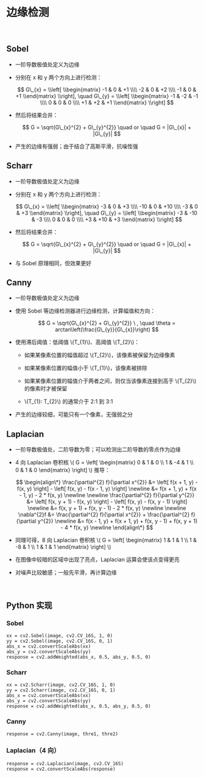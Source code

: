 <script type="text/javascript" src="http://cdn.mathjax.org/mathjax/latest/MathJax.js?config=default"></script>

# 边缘检测

&nbsp;

## Sobel

- 一阶导数极值处定义为边缘

- 分别在 x 和 y 两个方向上进行检测：

	$$ G\_{x} = \\left[ \\begin{matrix} -1 & 0 & +1 \\\\ -2 & 0 & +2 \\\\ -1 & 0 & +1 \\end{matrix} \\right], \quad G\_{y} = \\left[ \\begin{matrix} -1 & -2 & -1 \\\\ 0 & 0 & 0 \\\\ +1 & +2 & +1 \\end{matrix} \\right] $$

- 然后将结果合并：

	$$ G = \sqrt{G\_{x}^{2} + G\_{y}^{2}} \quad or \quad G = |G\_{x}| + |G\_{y}| $$

- 产生的边缘有强弱；由于结合了高斯平滑，抗噪性强

## Scharr

- 一阶导数极值处定义为边缘

- 分别在 x 和 y 两个方向上进行检测：

	$$ G\_{x} = \\left[ \\begin{matrix} -3 & 0 & +3 \\\\ -10 & 0 & +10 \\\\ -3 & 0 & +3 \\end{matrix} \\right], \quad G\_{y} = \\left[ \\begin{matrix} -3 & -10 & -3 \\\\ 0 & 0 & 0 \\\\ +3 & +10 & +3 \\end{matrix} \\right] $$

- 然后将结果合并：

	$$ G = \sqrt{G\_{x}^{2} + G\_{y}^{2}} \quad or \quad G = |G\_{x}| + |G\_{y}| $$

- 与 Sobel 原理相同，但效果更好

## Canny

- 一阶导数极值处定义为边缘

- 使用 Sobel 等边缘检测器进行边缘检测，计算幅值和方向：

	$$ G = \sqrt{G\_{x}^{2} + G\_{y}^{2}} \ , \quad \theta = arctan\left(\frac{G\_{y}}{G\_{x}}\right) $$
	
- 使用滞后阈值：低阈值 \\(T\_{1}\\)、高阈值 \\(T\_{2}\\)：

	- 如果某像素位置的幅值超过 \\(T\_{2}\\)，该像素被保留为边缘像素

	- 如果某像素位置的幅值小于 \\(T\_{1}\\)，该像素被排除

	- 如果某像素位置的幅值介于两者之间，则仅当该像素连接到高于 \\(T\_{2}\\) 的像素时才被保留

	- \\(T\_{1}: T\_{2}\\) 的通常介于 2:1 到 3:1

- 产生的边缘较细，可能只有一个像素，无强弱之分

## Laplacian

- 一阶导数极值处，二阶导数为零；可以检测出二阶导数的零点作为边缘

- 4 向 Laplacian 卷积核 \\( G = \\left[ \\begin{matrix} 0 & 1 & 0 \\\\ 1 & -4 & 1 \\\\ 0 & 1 & 0 \\end{matrix} \\right] \\) 推导：
	
	$$
	\begin{align\*}
	\frac{\partial^{2} f}{\partial x^{2}} &= \left[ f(x + 1, y) - f(x, y) \right] - \left[ f(x, y) - f(x - 1, y) \right] \newline
	&= f(x + 1, y) + f(x - 1, y) - 2 * f(x, y) \newline \newline
	\frac{\partial^{2} f}{\partial y^{2}} &= \left[ f(x, y + 1) - f(x, y) \right] - \left[ f(x, y) - f(x, y - 1) \right] \newline
	&= f(x, y + 1) + f(x, y - 1) - 2 * f(x, y) \newline \newline
	\nabla^{2}f &= \frac{\partial^{2} f}{\partial x^{2}} + \frac{\partial^{2} f}{\partial y^{2}} \newline
	&= f(x - 1, y) + f(x + 1, y) + f(x, y - 1) + f(x, y + 1) - 4 * f(x, y) \newline
	\end{align\*}
	$$

- 同理可得，8 向 Laplacian 卷积核 \\( G = \\left[ \\begin{matrix} 1 & 1 & 1 \\\\ 1 & -8 & 1 \\\\ 1 & 1 & 1 \\end{matrix} \\right] \\)

- 在图像中较暗的区域中出现了亮点，Laplacian 运算会使该点变得更亮

- 对噪声比较敏感；一般先平滑，再计算边缘

&nbsp;

## Python 实现

### Sobel

```
xx = cv2.Sobel(image, cv2.CV_16S, 1, 0)
yy = cv2.Sobel(image, cv2.CV_16S, 0, 1)
abs_x = cv2.convertScaleAbs(xx)
abs_y = cv2.convertScaleAbs(yy)
response = cv2.addWeighted(abs_x, 0.5, abs_y, 0.5, 0)
```

### Scharr

```
xx = cv2.Scharr(image, cv2.CV_16S, 1, 0)
yy = cv2.Scharr(image, cv2.CV_16S, 0, 1)
abs_x = cv2.convertScaleAbs(xx)
abs_y = cv2.convertScaleAbs(yy)
response = cv2.addWeighted(abs_x, 0.5, abs_y, 0.5, 0)
```

### Canny

```
response = cv2.Canny(image, thre1, thre2)
```

### Laplacian（4 向）

```
response = cv2.Laplacian(image, cv2.CV_16S)
response = cv2.convertScaleAbs(response)
```